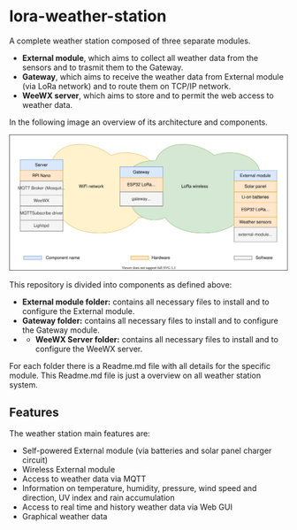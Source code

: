 # lora-weather-station

A complete weather station composed of three separate modules.
- **External module**, which aims to collect all weather data from the sensors and to trasmit them to the Gateway.
- **Gateway**, which aims to receive the weather data from External module (via LoRa network) and to route them on TCP/IP network.
- **WeeWX server**, which aims to store and to permit the web access to weather data.

In the following image an overview of its architecture and components.

![weather station architecture](https://github.com/pasgabriele/lora-weather-station/blob/main/weather-station-architecture.svg)

This repository is divided into components as defined above:
- **External module folder:** contains all necessary files to install and to configure the External module.
- **Gateway folder:** contains all necessary files to install and to configure the Gateway module.
- - **WeeWX Server folder:** contains all necessary files to install and to configure the WeeWX server.

For each folder there is a Readme.md file with all details for the specific module. This Readme.md file is just a overview on all weather station system.

## Features
The weather station main features are:
- Self-powered External module (via batteries and solar panel charger circuit)
- Wireless External module
- Access to weather data via MQTT
- Information on temperature, humidity, pressure, wind speed and direction, UV index and rain accumulation
- Access to real time and history weather data via Web GUI
- Graphical weather data
